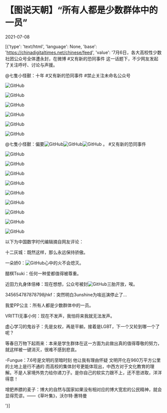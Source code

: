 # 【图说天朝】“所有人都是少数群体中的一员”

2021-07-08

[{'type': 'text/html', 'language': None, 'base': 'https://chinadigitaltimes.net/chinese/feed', 'value': '7月6日，各大高校性少数社团公众号全体遭永封，在微博 #又有新的恐同事件 这一话题下，不少网友发起了关注呼吁、讨论与声援。



@七隻小怪獸：十年  #又有新的恐同事件  #禁止关注未命名公众号



![GitHub](https://chinadigitaltimes.net/chinese/files/2021/07/image-1625748348544.png)

![GitHub](https://chinadigitaltimes.net/chinese/files/2021/07/image-1625748355160.png)

![GitHub](https://chinadigitaltimes.net/chinese/files/2021/07/image-1625748371318.png)

![GitHub](https://chinadigitaltimes.net/chinese/files/2021/07/image-1625748379100.png)

![GitHub](https://chinadigitaltimes.net/chinese/files/2021/07/image-1625748384724.png)

![GitHub](https://chinadigitaltimes.net/chinese/files/2021/07/image-1625748390347.png)



@七隻小怪獸：偏要![GitHub](https://s.w.org/images/core/emoji/13.0.1/72x72/1f308.png)![GitHub](https://s.w.org/images/core/emoji/13.0.1/72x72/1f308.png)![GitHub](https://s.w.org/images/core/emoji/13.0.1/72x72/1f308.png) 。  #又有新的恐同事件



![GitHub](https://chinadigitaltimes.net/chinese/files/2021/07/image-1625748553784.png)

![GitHub](https://chinadigitaltimes.net/chinese/files/2021/07/image-1625748559238.png)

![GitHub](https://chinadigitaltimes.net/chinese/files/2021/07/image-1625748565074.png)

![GitHub](https://chinadigitaltimes.net/chinese/files/2021/07/image-1625748570740.png)

![GitHub](https://chinadigitaltimes.net/chinese/files/2021/07/image-1625748576400.png)

![GitHub](https://chinadigitaltimes.net/chinese/files/2021/07/image-1625748582529.png)

![GitHub](https://chinadigitaltimes.net/chinese/files/2021/07/image-1625748588395.png)

![GitHub](https://chinadigitaltimes.net/chinese/files/2021/07/image-1625748593879.png)

![GitHub](https://chinadigitaltimes.net/chinese/files/2021/07/image-1625748651704.png)

以下为中国数字时代编辑摘自网友评论：



十二灰城：既然这样，那么永远保持骄傲。

一朵娇0：![GitHub](https://s.w.org/images/core/emoji/13.0.1/72x72/1f308.png)心中的火不会熄灭。

醋棋Tsuki：任何一种爱都值得被尊重。

近田力丸身体倍棒：现在想想，公众号被封![GitHub](https://s.w.org/images/core/emoji/13.0.1/72x72/2795.png)三胎开放，唉。

345654787878798jhkf：突然明白3unshine为啥巡演停止了…

我爱PP公主：所有人都是少数群体中的一员。

VRITTI无事小何：现在不发声，我怕将来我就无法发声。

虚心学习的鬼谷子：先是女权，再是平躺，接着是LGBT，下一个又轮到哪一个了呢？

等春日万物下起雨来：本来是学生群体在这一方面为此做出真的值得尊敬的努力，就这样被一键消灭，很难不感到悲哀。

-Fungue：7.6号是文明的至暗时刻 他让我有理由怀疑 文明开化在960万平方公里的土地上是行不通的 而高校的集体封号更能体现出，中西方对于文化教育的理解。不是人家境外势力给你递刀子。是你自己的软实力跟不上，还不思进取，洋洋得意！

增肥养膘的麦子：博大的自然与国家如果没有相对应的博大宽宏的公民精神，就会显得荒谬。——《草叶集》，沃尔特·惠特曼

'}]